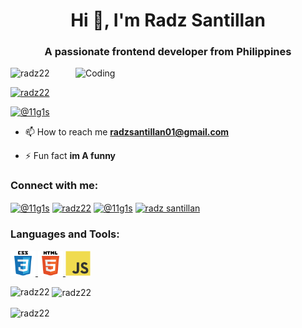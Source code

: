 <h1 align="center">Hi 👋, I'm Radz Santillan</h1>
<h3 align="center">A passionate frontend developer from Philippines</h3>
<img align="right" alt="Coding" width="400" src="https://cdn.dribbble.com/users/1162077/screenshots/3848914/programmer.gif"

<p align="left"> <img src="https://komarev.com/ghpvc/?username=radz22&label=Profile%20views&color=0e75b6&style=flat" alt="radz22" /> </p>

<p align="left"> <a href="https://github.com/ryo-ma/github-profile-trophy"><img src="https://github-profile-trophy.vercel.app/?username=radz22" alt="radz22" /></a> </p>

<p align="left"> <a href="https://twitter.com/@11g1s" target="blank"><img src="https://img.shields.io/twitter/follow/@11g1s?logo=twitter&style=for-the-badge" alt="@11g1s" /></a> </p>

- 📫 How to reach me **radzsantillan01@gmail.com**

- ⚡ Fun fact **im A funny**

<h3 align="left">Connect with me:</h3>
<p align="left">
<a href="https://codepen.io/@11g1s" target="blank"><img align="center" src="https://raw.githubusercontent.com/rahuldkjain/github-profile-readme-generator/master/src/images/icons/Social/codepen.svg" alt="@11g1s" height="30" width="40" /></a>
<a href="https://dev.to/radz22" target="blank"><img align="center" src="https://raw.githubusercontent.com/rahuldkjain/github-profile-readme-generator/master/src/images/icons/Social/devto.svg" alt="radz22" height="30" width="40" /></a>
<a href="https://twitter.com/@11g1s" target="blank"><img align="center" src="https://raw.githubusercontent.com/rahuldkjain/github-profile-readme-generator/master/src/images/icons/Social/twitter.svg" alt="@11g1s" height="30" width="40" /></a>
<a href="https://fb.com/radz santillan" target="blank"><img align="center" src="https://raw.githubusercontent.com/rahuldkjain/github-profile-readme-generator/master/src/images/icons/Social/facebook.svg" alt="radz santillan" height="30" width="40" /></a>
</p>

<h3 align="left">Languages and Tools:</h3>
<p align="left"> <a href="https://www.w3schools.com/css/" target="_blank" rel="noreferrer"> <img src="https://raw.githubusercontent.com/devicons/devicon/master/icons/css3/css3-original-wordmark.svg" alt="css3" width="40" height="40"/> </a> <a href="https://www.w3.org/html/" target="_blank" rel="noreferrer"> <img src="https://raw.githubusercontent.com/devicons/devicon/master/icons/html5/html5-original-wordmark.svg" alt="html5" width="40" height="40"/> </a> <a href="https://developer.mozilla.org/en-US/docs/Web/JavaScript" target="_blank" rel="noreferrer"> <img src="https://raw.githubusercontent.com/devicons/devicon/master/icons/javascript/javascript-original.svg" alt="javascript" width="40" height="40"/> </a> </p>

<p><img align="left" src="https://github-readme-stats.vercel.app/api/top-langs?username=radz22&show_icons=true&locale=en&layout=compact" alt="radz22" /></p>

<p>&nbsp;<img align="center" src="https://github-readme-stats.vercel.app/api?username=radz22&show_icons=true&locale=en" alt="radz22" /></p>

<p><img align="center" src="https://github-readme-streak-stats.herokuapp.com/?user=radz22&" alt="radz22" /></p>
